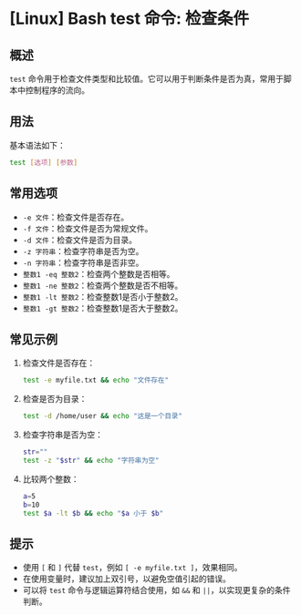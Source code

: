 # [Linux] Bash test 命令: 检查条件

## 概述
`test` 命令用于检查文件类型和比较值。它可以用于判断条件是否为真，常用于脚本中控制程序的流向。

## 用法
基本语法如下：
```bash
test [选项] [参数]
```

## 常用选项
- `-e 文件`：检查文件是否存在。
- `-f 文件`：检查文件是否为常规文件。
- `-d 文件`：检查文件是否为目录。
- `-z 字符串`：检查字符串是否为空。
- `-n 字符串`：检查字符串是否非空。
- `整数1 -eq 整数2`：检查两个整数是否相等。
- `整数1 -ne 整数2`：检查两个整数是否不相等。
- `整数1 -lt 整数2`：检查整数1是否小于整数2。
- `整数1 -gt 整数2`：检查整数1是否大于整数2。

## 常见示例
1. 检查文件是否存在：
   ```bash
   test -e myfile.txt && echo "文件存在"
   ```

2. 检查是否为目录：
   ```bash
   test -d /home/user && echo "这是一个目录"
   ```

3. 检查字符串是否为空：
   ```bash
   str=""
   test -z "$str" && echo "字符串为空"
   ```

4. 比较两个整数：
   ```bash
   a=5
   b=10
   test $a -lt $b && echo "$a 小于 $b"
   ```

## 提示
- 使用 `[` 和 `]` 代替 `test`，例如 `[ -e myfile.txt ]`，效果相同。
- 在使用变量时，建议加上双引号，以避免空值引起的错误。
- 可以将 `test` 命令与逻辑运算符结合使用，如 `&&` 和 `||`，以实现更复杂的条件判断。